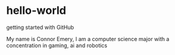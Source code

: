 # hello-world
getting started with GitHub

My name is Connor Emery, I am a computer science major with a concentration in gaming, ai and robotics
